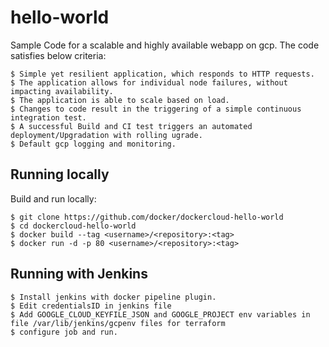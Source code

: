 hello-world
===========


Sample Code for a scalable and highly available webapp on gcp. The code satisfies below criteria: 

	$ Simple yet resilient application, which responds to HTTP requests.
	$ The application allows for individual node failures, without impacting availability.
	$ The application is able to scale based on load.
	$ Changes to code result in the triggering of a simple continuous integration test.
	$ A successful Build and CI test triggers an automated deployment/Upgradation with rolling ugrade.
	$ Default gcp logging and monitoring. 

## Running locally

Build and run locally:

	$ git clone https://github.com/docker/dockercloud-hello-world
	$ cd dockercloud-hello-world
	$ docker build --tag <username>/<repository>:<tag>
	$ docker run -d -p 80 <username>/<repository>:<tag>
	
## Running with Jenkins

	$ Install jenkins with docker pipeline plugin. 
	$ Edit credentialsID in jenkins file
	$ Add GOOGLE_CLOUD_KEYFILE_JSON and GOOGLE_PROJECT env variables in file /var/lib/jenkins/gcpenv files for terraform
	$ configure job and run. 
